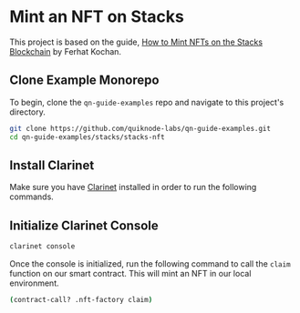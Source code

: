 # Mint an NFT on Stacks

This project is based on the guide, [How to Mint NFTs on the Stacks Blockchain](https://www.quicknode.com/guides/web3-sdks/how-to-mint-nfts-on-the-stacks-blockchain) by Ferhat Kochan.

## Clone Example Monorepo

To begin, clone the `qn-guide-examples` repo and navigate to this project's directory.

```bash
git clone https://github.com/quiknode-labs/qn-guide-examples.git
cd qn-guide-examples/stacks/stacks-nft
```

## Install Clarinet

Make sure you have [Clarinet](https://github.com/hirosystems/clarinet) installed in order to run the following commands.

## Initialize Clarinet Console

```bash
clarinet console
```

Once the console is initialized, run the following command to call the `claim` function on our smart contract. This will mint an NFT in our local environment.

```bash
(contract-call? .nft-factory claim)
```
